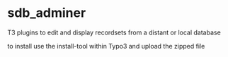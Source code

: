 # sdb_adminer
T3 plugins to edit and display recordsets from a distant or local database

to install use the install-tool within Typo3 and upload the zipped file
